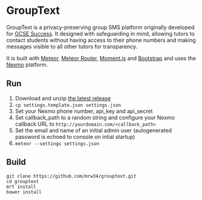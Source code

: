 GroupText
=========
GroupText is a privacy-preserving group SMS platform originally developed for [GCSE Success](http://gcsesuccess.wordpress.com/). It designed with safeguarding in mind, allowing tutors to contact students without having access to their phone numbers and making messages visible to all other tutors for transparency.

It is built with [Meteor](http://www.meteor.com/), [Meteor Router](https://github.com/tmeasday/meteor-router), [Moment.js](http://momentjs.com/) and [Bootstrap](http://getbootstrap.com/) and uses the [Nexmo](https://www.nexmo.com/) platform.

Run
---
1. Download and unzip [the latest release](https://github.com/mrw34/grouptext/releases)
1. ```cp settings.template.json settings.json```
1. Set your Nexmo phone number, api\_key and api\_secret
1. Set callback\_path to a random string and configure your Nexmo callback URL to `http://yourdomain.com/<callback_path>`
1. Set the email and name of an initial admin user (autogenerated password is echoed to console on intial startup)
1. ```meteor --settings settings.json```

Build
-----
```
git clone https://github.com/mrw34/grouptext.git
cd grouptext
mrt install
bower install
